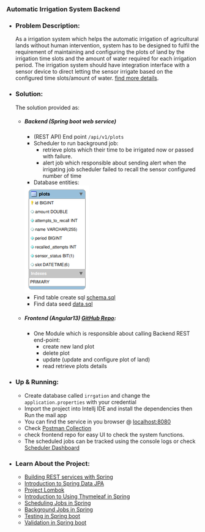 ### Automatic Irrigation System Backend
* ### Problem Description:
  As a irrigation system which helps the automatic irrigation of agricultural lands without human intervention, system has to
  be designed to fulfil the requirement of maintaining and configuring the plots of land by the irrigation time slots and the
  amount of water required for each irrigation period.
  The irrigation system should have integration interface with a sensor device to direct letting the sensor irrigate based on
  the configured time slots/amount of water.  <a href="./files/Backend_Full_stack_exercise.pdf">find more details</a>.


* ### Solution:
  The solution provided as:
  * ##### Backend (Spring boot web service)
    - (REST API) End point ```/api/v1/plots```
    - Scheduler to run background job:
      - retrieve plots which their time to be irrigated now or passed with failure.
      - alert job which responsible about sending alert when the irrigating job scheduler failed to recall the sensor configured number of time
    -  Database entities:
    
      <img src="./files/plots.table.png">
  
    - Find table create sql <a href="./src/main/resources/schema.sql">schema.sql</a>
    - Find data seed <a href="./src/main/resources/data.sql">data.sql</a>

  
  * ##### Frontend (Angular13) <a href="https://github.com/Moustafa-Elgammal/automatic-irrigation-system-frontend">GitHub Repo</a>:
    * One Module which is responsible about calling Backend REST end-point:
      * create new land plot
      * delete plot
      * update (update and configure plot of land)
      * read retrieve plots details

* ### Up & Running:
  * Create database called ```irrgation``` and change the  `application.properties` with your credential
  * Import the project into Intellj IDE and install the dependencies then Run the mail app
  * You can find the service in you browser @ <a href="http://localhost:8080">localhost:8080</a>
  * Check <a href="./postman/irrigation-system.postman_collection.json">Postman Collection</a>
  * check frontend repo for easy UI to check the system functions.
  * The scheduled jobs can be tracked using the console logs or check <a href="http://localhost:8000/">Scheduler Dashboard</a>

* ### Learn About the Project:
  * [Building REST services with Spring](https://spring.io/guides/tutorials/rest/) 
  * [Introduction to Spring Data JPA](https://www.baeldung.com/the-persistence-layer-with-spring-data-jpa)
  * [Project Lombok](https://projectlombok.org/)
  * [Introduction to Using Thymeleaf in Spring](https://www.baeldung.com/thymeleaf-in-spring-mvc)
  * [Scheduling Jobs in Spring](https://reflectoring.io/spring-scheduler/) 
  * [Background Jobs in Spring](https://www.baeldung.com/java-jobrunr-spring) 
  * [Testing in Spring boot](https://www.baeldung.com/spring-boot-testing)
  * [Validation in Spring boot](https://spring.io/guides/gs/validating-form-input/)

  
  
    

